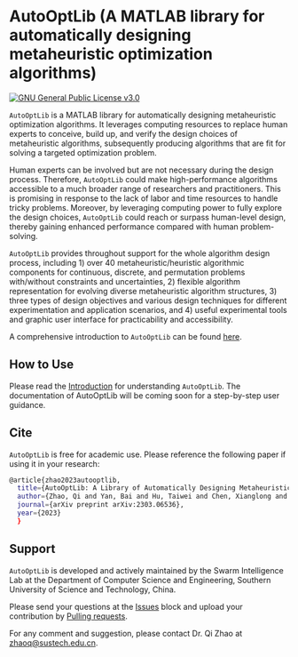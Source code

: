 # AutoOptLib (A MATLAB library for automatically designing metaheuristic optimization algorithms)

[![GNU General Public License v3.0](https://img.shields.io/badge/license-GNU%20GPL--v3.0-green.svg)](https://github.com/qz89/AutoOpt/blob/main/LICENSE)

```AutoOptLib``` is a MATLAB library for automatically designing metaheuristic optimization algorithms. It leverages computing resources to replace human experts to conceive, build up, and verify the design choices of metaheuristic algorithms, subsequently producing algorithms that are fit for solving a targeted optimization problem. 

Human experts can be involved but are not necessary during the design process. Therefore, ```AutoOptLib``` could make high-performance algorithms accessible to a much broader range of researchers and practitioners. This is promising in response to the lack of labor and time resources to handle tricky problems. Moreover, by leveraging computing power to fully explore the design choices, ```AutoOptLib``` could reach or surpass human-level design, thereby gaining enhanced performance compared with human problem-solving. 

```AutoOptLib``` provides throughout support for the whole algorithm design process, including 1) over 40 metaheuristic/heuristic algorithmic components for continuous, discrete, and permutation problems with/without constraints and uncertainties, 2) flexible algorithm representation for evolving diverse metaheuristic algorithm structures, 3) three types of design objectives and various design techniques for different experimentation and application scenarios, and 4) useful experimental tools and graphic user interface for practicability and accessibility.

A comprehensive introduction to ```AutoOptLib``` can be found [here](https://arxiv.org/abs/2303.06536).

## How to Use
Please read the [Introduction](https://arxiv.org/abs/2303.06536) for understanding ```AutoOptLib```. The documentation of AutoOptLib will be coming soon for a step-by-step user guidance.

## Cite
```AutoOptLib``` is free for academic use. Please reference the following paper if using it in your research:

```bash
@article{zhao2023autooptlib,
  title={AutoOptLib: A Library of Automatically Designing Metaheuristic Optimization Algorithms in Matlab},
  author={Zhao, Qi and Yan, Bai and Hu, Taiwei and Chen, Xianglong and Shi, Yuhui},
  journal={arXiv preprint arXiv:2303.06536}, 
  year={2023}
  }
```

## Support
```AutoOptLib``` is developed and actively maintained by the Swarm Intelligence Lab at the Department of Computer Science and Engineering, Southern University of Science and Technology, China. 

Please send your questions at the [Issues](https://github.com/qz89/AutoOpt/issues) block and upload your contribution by [Pulling requests](https://github.com/qz89/AutoOpt/pulls). 

For any comment and suggestion, please contact Dr. Qi Zhao at zhaoq@sustech.edu.cn.
